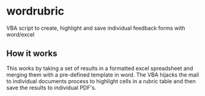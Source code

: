 # wordrubric
VBA script to create, highlight and save individual feedback forms with word/excel

## How it works
This works by taking a set of results in a formatted excel spreadsheet and merging them with a pre-defined template in word. The VBA hijacks the mail to individual documents process to highlight cells in a rubric table and then save the results to individual PDF's.
